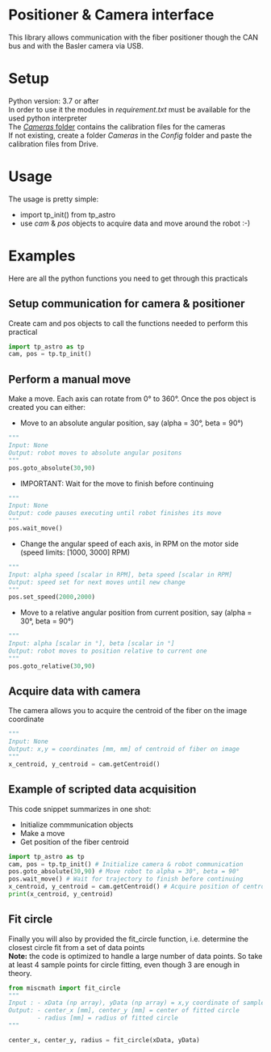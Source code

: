 ﻿# Positioner & Camera interface

This library allows communication with the fiber positioner though the CAN bus and with the Basler camera via USB.

# Setup

Python version: 3.7 or after <br>
In order to use it the modules in *requirement.txt* must be available for the used python interpreter <br>
The [*Cameras* folder](https://drive.google.com/drive/folders/1heMNF-fCXqoXDatZ4CJjCBfjY_bv1eqs?usp=share_link) contains the calibration files for the cameras <br>
If not existing, create a folder *Cameras* in the *Config* folder and paste the calibration files from Drive.

# Usage

The usage is pretty simple:
* import tp_init() from tp_astro
* use *cam* & *pos* objects to acquire data and move around the robot :-)

# Examples

Here are all the python functions you need to get through this practicals <br>

## Setup communication for camera & positioner

Create cam and pos objects to call the functions needed to perform this practical
```python
import tp_astro as tp
cam, pos = tp.tp_init()
```

## Perform a manual move
Make a move.
Each axis can rotate from 0° to 360°. Once the pos object is created you can either:

* Move to an absolute angular position, say (alpha = 30°, beta = 90°)
```python
"""
Input: None
Output: robot moves to absolute angular positons
"""
pos.goto_absolute(30,90)
```
* IMPORTANT: Wait for the move to finish before continuing
```python
"""
Input: None
Output: code pauses executing until robot finishes its move
"""
pos.wait_move()
```
* Change the angular speed of each axis, in RPM on the motor side (speed limits: [1000, 3000] RPM)
```python
"""
Input: alpha speed [scalar in RPM], beta speed [scalar in RPM]
Output: speed set for next moves until new change
"""
pos.set_speed(2000,2000)
```
* Move to a relative angular position from current position, say (alpha = 30°, beta = 90°)
```python
"""
Input: alpha [scalar in °], beta [scalar in °]
Output: robot moves to position relative to current one
"""
pos.goto_relative(30,90)
```

## Acquire data with camera

The camera allows you to acquire the centroid of the fiber on the image coordinate 

```python
"""
Input: None
Output: x,y = coordinates [mm, mm] of centroid of fiber on image
"""
x_centroid, y_centroid = cam.getCentroid()
```

## Example of scripted data acquisition

This code snippet summarizes in one shot:
* Initialize commmunication  objects
* Make a move
* Get position of the fiber centroid
```python
import tp_astro as tp
cam, pos = tp.tp_init() # Initialize camera & robot communication
pos.goto_absolute(30,90) # Move robot to alpha = 30°, beta = 90°
pos.wait_move() # Wait for trajectory to finish before continuing
x_centroid, y_centroid = cam.getCentroid() # Acquire position of centroid on image
print(x_centroid, y_centroid)
```

## Fit circle 

Finally you will also by provided the fit_circle function, i.e. determine the closest circle fit from a set of data points <br>
**Note:** the code is optimized to handle a large number of data points. So take at least 4 sample points for circle fitting, even though 3 are enough in theory.

```python
from miscmath import fit_circle
"""
Input : - xData (np array), yData (np array) = x,y coordinate of sample points
Output: - center_x [mm], center_y [mm] = center of fitted circle
        - radius [mm] = radius of fitted circle
"""

center_x, center_y, radius = fit_circle(xData, yData)
```